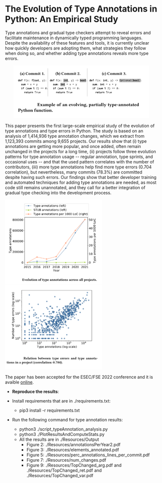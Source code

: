 # The Evolution of Type Annotations in Python: An Empirical Study

Type annotations and gradual type checkers attempt to reveal errors and facilitate maintenance  in dynamically typed programming languages. Despite the availability of these features and tools, it is currently unclear how quickly developers are adopting them, what strategies they follow when doing so, and whether adding type annotations reveals more type errors.

<p align="center">
<img src="Resources/img/fse0.png" alt="drawing" width="450"/>
</p>

This paper presents the first large-scale empirical study of the evolution of type annotations and type errors in Python. The study is based on an analysis of 1,414,936 type annotation changes, which we extract from 1,123,393 commits among 9,655 projects.
Our results show that (i) type annotations are getting more popular, and once added, often remain unchanged in the projects for a long time, (ii) projects follow three evolution patterns for type annotation usage -- regular annotation, type sprints, and occasional uses -- and that the used pattern correlates with the number of contributors, (iii) more type annotations help find more type errors (0.704 correlation), but nevertheless, many commits (78.3%) are committed despite having such errors. Our findings show that better developer training and automated techniques for adding type annotations are needed, as most code still remains unannotated, and they call for a better integration of gradual type checking into the development process.

<p float="left">
  <img src="Resources/img/fse1.png" width="320" />
  <img src="Resources/img/fse3.png" width="320" /> 
</p>


The paper has been accepted for the ESEC/FSE 2022 conference and it is avaible [online](https://www.software-lab.org/publications/FSE22TypeAnnotationsStudy.pdf).


* **Reproduce the results**:
- Install requirements that are in ./requirements.txt:
	- pip3 install -r requirements.txt

- Run the following command for type annotation results:
	- python3 ./script_typeAnnotation_analysis.py
	- python3 ./PlotResultsAndComputeStats.py
	- All the results are in ./Resources/Output
		- Figure 2: ./Resources/annotationsPerYear2.pdf
		- Figure 3: ./Resources/elements_annotated.pdf
		- Figure 5: ./Resources/perc_annotations_lines_per_commit.pdf
		- Figure 7: ./Resources/num_changes.pdf
		- Figure 9: ./Resources/TopChanged_arg.pdf and ./Resources/TopChanged_ret.pdf and ./Resources/TopChanged_var.pdf
	
